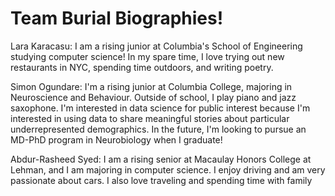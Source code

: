 <h1> Team Burial Biographies! </h1>

<p1> Lara Karacasu: I am a rising junior at Columbia's School of Engineering studying computer science! In my spare time, I love trying out new restaurants in NYC, spending time outdoors, and writing poetry. </p1>

<p1>Simon Ogundare: I'm a rising junior at Columbia College, majoring in Neuroscience and Behaviour. Outside of school, I play piano and jazz saxophone. I'm interested in data science for public interest because I'm interested in using data to share meaningful stories about particular underrepresented demographics. In the future, I'm looking to pursue an MD-PhD program in Neurobiology when I graduate!</p1>

<p1> Abdur-Rasheed Syed: I am a rising senior at Macaulay Honors College at Lehman, and I am majoring in computer science. I enjoy driving and am very passionate about cars. I also love traveling and spending time with family  </p1>